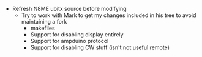 * Refresh N8ME ubitx source before modifying
  - Try to work with Mark to get my changes included in his tree
    to avoid maintaining a fork
	* makefiles
	* Support for disabling display entirely
	* Support for ampduino protocol
	* Support for disabling CW stuff (isn't not useful remote)

